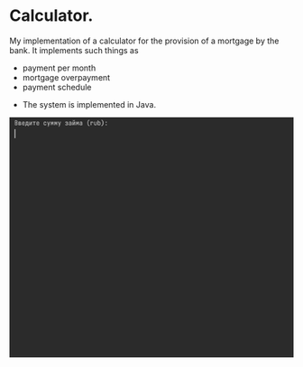 
# Calculator.
My implementation of a calculator for the provision of a mortgage by the bank. It implements such things as
- payment per month
- mortgage overpayment
- payment schedule



+ The system is implemented in Java.


[comment]: <> (![Administrator portal 2]&#40;./resources/admin_2.jpg&#41;)


![Alt Text](files/calc.gif)
